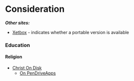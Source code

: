 
# Consideration

**_Other sites:_**
* [Xetbox](http://xetbox.com/) - indicates whether a portable version is available

### Education

#### Religion
* [Christ On Disk](https://www.portablefreeware.com/index.php?id=1462)
  * [On PenDriveApps](https://pendriveapps.com/christ-on-disk-portable-bible/)



